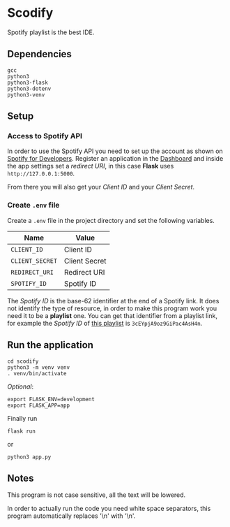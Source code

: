 # Scodify

Spotify playlist is the best IDE.



## Dependencies

```
gcc
python3
python3-flask
python3-dotenv
python3-venv
```

## Setup

### Access to Spotify API

In order to use the Spotify API you need to set up the account as shown on [Spotify for Developers](https://developer.spotify.com/).
Register an application in the [Dashboard](https://developer.spotify.com/dashboard) and inside the app settings set a *redirect URI*, in this case **Flask** uses `http://127.0.0.1:5000`.

From there you will also get your *Client ID* and your *Client Secret*.



### Create `.env` file

Create a `.env` file in the project directory and set the following variables.

| **Name**        | **Value**     |
|-----------------|---------------|
| `CLIENT_ID`     | Client ID     |
| `CLIENT_SECRET` | Client Secret |
| `REDIRECT_URI`  | Redirect URI  |
| `SPOTIFY_ID`    | Spotify ID    |


The *Spotify ID* is the base-62 identifier at the end of a Spotify link. It does not identify the type of resource, in order to make this program work you need it to be a **playlist** one.
You can get that identifier from a playlist link, for example the *Spotify ID* of [this playlist](
https://open.spotify.com/playlist/3cEYpjA9oz9GiPac4AsH4n) is `3cEYpjA9oz9GiPac4AsH4n`.

## Run the application

```
cd scodify
python3 -m venv venv
. venv/bin/activate
```

*Optional*:

```
export FLASK_ENV=development
export FLASK_APP=app
```

Finally run

```
flask run
```

or

```
python3 app.py
```


## Notes

This program is not case sensitive, all the text will be lowered.

In order to actually run the code you need white space separators, this program automatically replaces '\\n' with '\n'.

